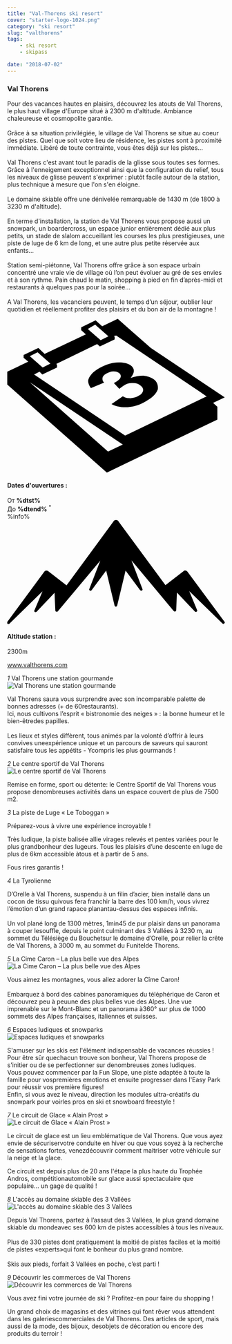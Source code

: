 ```yaml
---
title: "Val-Thorens ski resort"
cover: "starter-logo-1024.png"
category: "ski resort"
slug: "valthorens"
tags:
    - ski resort
    - skipass

date: "2018-07-02"
---
```


<div class="edito-wrapper station">
<div class="banner-station">
<div class="banner-station-logo">
<imgtest data="val-thorens.png" directory="post" alt="Val Thorens"></imgtest></div>
</div>
<h3 class="main-title-1 h-margin-bottom-0">Val Thorens</h1>

<div class="rich-text"><p>Pour des vacances hautes en plaisirs, découvrez les atouts de Val Thorens, le plus haut village d'Europe situé à 2300 m d'altitude. Ambiance chaleureuse et cosmopolite garantie.<br/>
<br/> Grâce à sa situation privilégiée, le village de Val Thorens se situe au coeur des pistes. Quel que soit votre lieu de résidence, les pistes sont à proximité immédiate. Libéré de toute contrainte, vous êtes déjà sur les pistes...<br/>
<br/>Val Thorens c'est avant tout le paradis de la glisse sous toutes ses formes. Grâce à l'enneigement
exceptionnel ainsi que la configuration du relief, tous les niveaux de glisse peuvent s'exprimer :
plutôt facile autour de la station, plus technique à mesure que l'on s'en éloigne.<br/>
<br/>
Le domaine skiable offre une dénivelée remarquable de 1430 m (de 1800 à 3230 m d'altitude).<br/>
<br/>
En terme d'installation, la station de Val Thorens vous propose aussi un snowpark, un boardercross, un
espace junior entièrement dédié aux plus petits, un stade de slalom accueillant les courses les plus
prestigieuses, une piste de luge de 6 km de long, et une autre plus petite réservée aux enfants...<br/>
<br/>
Station semi-piétonne, Val Thorens offre grâce à son espace urbain concentré une vraie vie de village où
l’on peut évoluer au gré de ses envies et à son rythme. Pain chaud le matin, shopping à pied en fin
d’après-midi et restaurants à quelques pas pour la soirée…<br/>
<br/>
A Val Thorens, les vacanciers peuvent, le temps d’un séjour, oublier leur quotidien et réellement
profiter des plaisirs et du bon air de la montagne !</p>
</div>

<div class="grid center"><div class="col-6">
<i class="icon icon-date icon-55"><svg xmlns="http://www.w3.org/2000/svg" viewBox="0 0 55.9 39.6">
<path d="M37.6 15.5c-.7-.5-1.6-.8-2.6-.9-1.1 0-2.2.2-3.3.6 1.1-1.4 1.1-2.4.1-3.2-.7-.5-1.7-.8-3.1-.8-1.6 0-3.3.5-4.9 1.4-.9.5-1.7 1.1-2.2 1.7-.5.6-.8 1.2-.8 1.7s.2 1.1.7 1.8l3.4-1.4c-.4-.4-.5-.8-.4-1.3.1-.4.5-.8 1.1-1.1.6-.3 1.1-.5 1.7-.5.6 0 1 .1 1.4.4.4.3.6.7.4 1.2-.2.5-.8.9-1.7 1.4l1.4 1.5c.5-.4.9-.7 1.4-1 .6-.4 1.3-.5 2.1-.5s1.4.2 1.9.6c.6.4.8.9.7 1.4-.1.5-.5 1-1.2 1.3-.6.4-1.3.5-2 .6-.7 0-1.4-.1-2-.5l-2.9 2c1.1.6 2.5.9 4.1.8 1.6-.1 3.2-.6 4.7-1.5 1.6-.9 2.7-1.9 3.1-3.1.1-.9-.1-1.9-1.1-2.6z"></path>
<path d="M52.9 21.6l3-1.4-19-12.7L28.4 0l-4 1.9L22.7.4 19 2.2v.7L20.2 4 9.6 9 8 7.5 4.2 9.3v.7l1.2 1L0 13.6v3.3l25.6 22.6L54 25.9v-3.3l-1.1-1zM22.6 1.5l.9.8L26 4.5l-2 1-2.4-2.1-.9-.8 1.9-1.1zM7.8 8.6l.9.8 2.4 2.1-2 1-2.4-2.1-.9-.8 2-1zm18.1 25.5L5.8 16.3l23.9 16-3.8 1.8zM51.1 20L30.3 30 6.9 14.3l1.4-.7.7.7 3.8-1.8v-.7l-.2-.2 10.5-5.1.7.6 3.8-1.8v-.7l-.2-.2.6-.1 21.6 14.5 1.7 1.2h-.2z"></path></svg>
</i>
<h4 class="main-title-3 h-uppercase center h-fz-16">Dates d'ouvertures :</h4>
   <div class="opening-dates">
                     От <strong>%dtst%</strong> <br/>
                     До <strong>%dtend%</strong> <sup className="blue">*</sup>
     </div>
     %info%
     </div>
     <div class="col-6">
<i class="icon icon-mountain icon-55"><svg xmlns="http://www.w3.org/2000/svg" viewBox="0 0 85.1 40.7">
<path d="M23.2 25.6L41.7.4c.2-.3.5-.4.9-.4.3 0 .6.1.8.4l18.5 25.1L69 20c.2-.2.5-.3.8-.2.3 0 .5.2.7.4L85 39.8c.2.2.1.5-.1.7-.2.2-.5.2-.7 0l-13-12.7 3.1 7.5c.1.2 0 .5-.2.6-.2.1-.5.1-.7-.1l-7-7.4-.3 6.9c0 .2-.1.4-.4.5-.2.1-.4 0-.6-.2L48.6 15.8 52.9 27c.1.2 0 .5-.2.6-.2.1-.5.1-.7-.1l-5.7-7.7L43 33.5c-.1.2-.3.4-.5.4s-.4-.2-.5-.4l-3.3-13.7-5.7 7.7c-.2.2-.4.3-.7.1-.2-.1-.3-.4-.2-.6l4.3-11.1-16.6 19.8c-.1.2-.4.2-.6.2-.2-.1-.3-.2-.4-.5l-.3-6.9-7 7.4c-.2.2-.5.2-.7.1-.2-.1-.3-.4-.2-.6l3.2-7.5-13 12.7c-.2.2-.5.2-.7 0-.2-.2-.2-.5-.1-.7l14.5-19.7c.2-.2.4-.4.7-.4.3 0 .6 0 .8.2l7.2 5.6z"></path></svg>
</i>
<h4 class="main-title-3 h-uppercase center h-fz-16">Altitude station :</h4>
2300m</div>
</div>

<a rel="nofollow" href="http://www.valthorens.com/" class="btn btn-blue" target="_blank">www.valthorens.com</a>

<div class="poi-anchor-title" id="marker_56"><em>1</em> Val Thorens une station gourmande
</div>

<div class="o-actu fullWidth"><div class="grid-noGutter-equalHeight_sm-1">
<div class="col"><img src="assets/resortfiles/vt-gastronomie.jpg"
 alt="Val Thorens une station gourmande">
</div>
<div class="col"><div class="pl2 rich-text">
<p>Val Thorens saura vous surprendre avec son incomparable palette de bonnes adresses (+ de 60restaurants).<br/>Ici, nous cultivons l’esprit « bistronomie des neiges » : la bonne humeur et le bien-êtredes papilles.<br/><br/>Les lieux et styles diffèrent, tous animés par la volonté d’offrir à leurs convives uneexpérience unique et un parcours de saveurs qui sauront satisfaire tous les appétits - Ycompris les plus gourmands !</p></div>
</div></div>
</div>

<div class="poi-anchor-title" id="marker_57"><em>2</em> Le centre sportif de Val Thorens
</div>

<div class="o-actu fullWidth"><div class="grid-noGutter-equalHeight_sm-1">
<div class="col"><img src="assets/resortfiles/vt-centresportif.jpg"
 alt="Le centre sportif de Val Thorens">
</div>
<div class="col"><div class="pl2 rich-text">
<p>Remise en forme, sport ou détente: le Centre Sportif de Val Thorens vous propose denombreuses activités dans un espace couvert de plus de 7500 m2.</p></div>
</div></div>
</div>

<div class="poi-anchor-title" id="marker_58"><em>3</em> La piste de Luge « Le Toboggan »
</div>

<div class="o-actu fullWidth"><div class="grid-noGutter-equalHeight_sm-1">
<div class="col"><imgtest data="vt-luge.jpg" directory="post" alt="La piste de Luge « Le Toboggan »"></imgtest>
</div>
<div class="col"><div class="pl2 rich-text">
<p>Préparez-vous à vivre une expérience incroyable !</p>

<p>Très ludique, la piste balisée allie virages relevés et pentes variées pour le plus grandbonheur des lugeurs. Tous les plaisirs d’une descente en luge de plus de 6km accessible àtous et à partir de 5 ans.</p>

<p>Fous rires garantis !</p></div>
</div></div>
</div>

<div class="poi-anchor-title" id="marker_59"><em>4</em> La Tyrolienne
</div>

<div class="o-actu fullWidth"><div class="grid-noGutter-equalHeight_sm-1">
<div class="col"><imgtest data="vt-tyrolienne.jpg" directory="post" alt="La Tyrolienne"></imgtest>
</div>
<div class="col"><div class="pl2 rich-text">
<p>D’Orelle à Val Thorens, suspendu à un filin d’acier, bien installé dans un cocon de tissu quivous fera franchir la barre des 100 km/h, vous vivrez l’émotion d’un grand rapace planantau-dessus des espaces infinis.<br/><br/>Un vol plané long de 1300 mètres, 1min45 de pur plaisir dans un panorama à couper lesouffle, depuis le point culminant des 3 Vallées à 3230 m, au sommet du Télésiège du Bouchetsur le domaine d’Orelle, pour relier la crête de Val Thorens, à 3000 m, au sommet du Funitelde Thorens.</p></div>
</div></div>
</div>

<div class="poi-anchor-title" id="marker_60"><em>5</em> La Cime Caron – La plus belle vue des Alpes
</div>

<div class="o-actu fullWidth"><div class="grid-noGutter-equalHeight_sm-1">
<div class="col"><img src="assets/resortfiles/vt-cimecaron.jpg"
 alt="La Cime Caron – La plus belle vue des Alpes">
</div>
<div class="col"><div class="pl2 rich-text">
<p>Vous aimez les montagnes, vous allez adorer la Cîme Caron!<br/><br/>Embarquez à bord des cabines panoramiques du téléphérique de Caron et découvrez peu à peuune des plus belles vue des Alpes. Une vue imprenable sur le Mont-Blanc et un panorama à360° sur plus de 1000 sommets des Alpes françaises, italiennes et suisses.</p></div>
</div></div>
</div>

<div class="poi-anchor-title" id="marker_61"><em>6</em> Espaces ludiques et snowparks
</div>

<div class="o-actu fullWidth"><div class="grid-noGutter-equalHeight_sm-1">
<div class="col"><img src="assets/resortfiles/vt-espaceludiques.jpg"
 alt="Espaces ludiques et snowparks">
</div>
<div class="col"><div class="pl2 rich-text">
<p>S'amuser sur les skis est l'élément indispensable de vacances réussies ! Pour être sûr quechacun trouve son bonheur, Val Thorens propose de s'initier ou de se perfectionner sur denombreuses zones ludiques.<br/>Vous pouvez commencer par la Fun Slope, une piste adaptée à toute la famille pour vospremières emotions et ensuite progresser dans l'Easy Park pour réussir vos première figures!<br/>Enfin, si vous avez le niveau, direction les modules ultra-créatifs du snowpark pour voirles pros en ski et snowboard freestyle !</p></div>
</div></div>
</div>

<div class="poi-anchor-title" id="marker_62"><em>7</em> Le circuit de Glace « Alain Prost »
</div>

<div class="o-actu fullWidth"><div class="grid-noGutter-equalHeight_sm-1">
<div class="col"><img src="assets/resortfiles/vt-circuitdeglace.jpg"
 alt="Le circuit de Glace « Alain Prost »">
</div>
<div class="col"><div class="pl2 rich-text">
<p>Le circuit de glace est un lieu emblématique de Val Thorens. Que vous ayez envie de sécuriservotre conduite en hiver ou que vous soyez à la recherche de sensations fortes, venezdécouvrir comment maitriser votre véhicule sur la neige et la glace.</p>

<p>Ce circuit est depuis plus de 20 ans l'étape la plus haute du Trophée Andros, compétitionautomobile sur glace aussi spectaculaire que populaire… un gage de qualité !</p></div>
</div></div>
</div>

<div class="poi-anchor-title" id="marker_63"><em>8</em> L'accès au domaine skiable des 3 Vallées
</div>

<div class="o-actu fullWidth"><div class="grid-noGutter-equalHeight_sm-1">
<div class="col"><img src="assets/resortfiles/vt-3vallees.jpg"
 alt="L&#39;accès au domaine skiable des 3 Vallées">
</div>
<div class="col"><div class="pl2 rich-text">
<p>Depuis Val Thorens, partez à l’assaut des 3 Vallées, le plus grand domaine skiable du mondeavec ses 600 km de pistes accessibles à tous les niveaux.<br/><br/>Plus de 330 pistes dont pratiquement la moitié de pistes faciles et la moitié de pistes «experts»qui font le bonheur du plus grand nombre.<br/><br/>Skis aux pieds, forfait 3 Vallées en poche, c’est parti !</p></div>
</div></div>
</div>

<div class="poi-anchor-title" id="marker_64"><em>9</em> Découvrir les commerces de Val Thorens
</div>

<div class="o-actu fullWidth"><div class="grid-noGutter-equalHeight_sm-1">
<div class="col"><img src="assets/resortfiles/vt-shopping.jpg"
 alt="Découvrir les commerces de Val Thorens">
</div>
<div class="col"><div class="pl2 rich-text">
<p>Vous avez fini votre journée de ski ? Profitez-en pour faire du shopping !</p>

<p>Un grand choix de magasins et des vitrines qui font rêver vous attendent dans les galeriescommerciales de Val Thorens. Des articles de sport, mais aussi de la mode, des bijoux, desobjets de décoration ou encore des produits du terroir !</p></div>
</div></div>
</div></div>